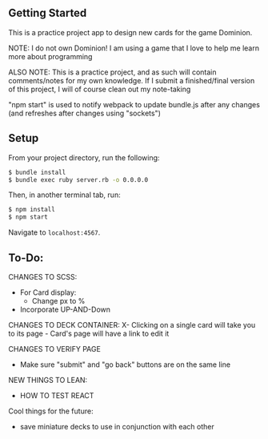 ## Getting Started

This is a practice project app to design new cards for the game Dominion.

NOTE: I do not own Dominion!  I am using a game that I love to help me learn more about programming

ALSO NOTE: This is a practice project, and as such will contain comments/notes for my own knowledge. If I submit a finished/final version of this project, I will of course clean out my note-taking

"npm start" is used to notify webpack to update bundle.js after any changes (and refreshes after changes using "sockets")

## Setup

From your project directory, run the following:

```sh
$ bundle install
$ bundle exec ruby server.rb -o 0.0.0.0
```

Then, in another terminal tab, run:

```sh
$ npm install
$ npm start
```

Navigate to `localhost:4567`.

## To-Do:

CHANGES TO SCSS:
  - For Card display:
    - Change px to %
  - Incorporate UP-AND-Down

CHANGES TO DECK CONTAINER:
X- Clicking on a single card will take you to its page
    - Card's page will have a link to edit it

CHANGES TO VERIFY PAGE
  - Make sure "submit" and "go back" buttons are on the same line

NEW THINGS TO LEAN:
  - HOW TO TEST REACT

Cool things for the future:
- save miniature decks to use in conjunction with each other
